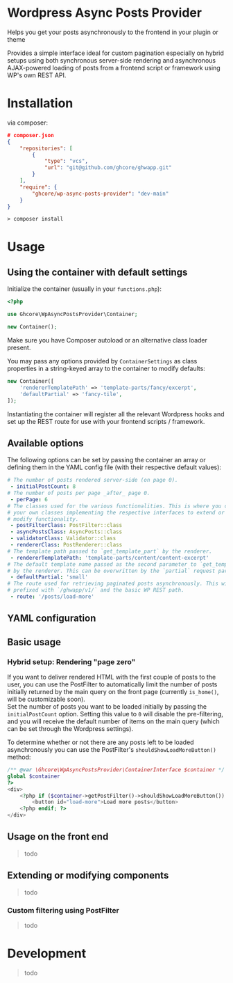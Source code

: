 # Wordpress Async Posts Provider

Helps you get your posts asynchronously to the frontend in your plugin or theme

Provides a simple interface ideal for custom pagination especially on hybrid 
setups using both synchronous server-side rendering and asynchronous AJAX-powered
loading of posts from a frontend script or framework using WP's own REST API.

# Installation

via composer:
```json
# composer.json
{
    "repositories": [
        {
            "type": "vcs",
            "url": "git@github.com/ghcore/ghwapp.git"
        }
    ],
    "require": {
        "ghcore/wp-async-posts-provider": "dev-main"
    }
}
```
```shell
> composer install
```


# Usage

## Using the container with default settings

Initialize the container (usually in your `functions.php`):

```php
<?php

use Ghcore\WpAsyncPostsProvider\Container;

new Container();
```

Make sure you have Composer autoload or an alternative class loader present.

You may pass any options provided by `ContainerSettings` as class properties in
a string-keyed array to the container to modify defaults:

```php
new Container([
    'rendererTemplatePath' => 'template-parts/fancy/excerpt',
    'defaultPartial' => 'fancy-tile',
]);
```

Instantiating the container will register all the relevant Wordpress hooks and 
set up the REST route for use with your frontend scripts / framework.

## Available options

The following options can be set by passing the container an array or defining
them in the YAML config file (with their respective default values):
```yaml
# The number of posts rendered server-side (on page 0).
 - initialPostCount: 8
# The number of posts per page _after_ page 0.
 - perPage: 6
# The classes used for the various functionalities. This is where you can provide
# your own classes implementing the respective interfaces to extend or
# modify functionality.
 - postFilterClass: PostFilter::class
 - asyncPostsClass: AsyncPosts::class
 - validatorClass: Validator::class
 - rendererClass: PostRenderer::class
# The template path passed to `get_template_part` by the renderer.
 - rendererTemplatePath: 'template-parts/content/content-excerpt' 
# The default template name passed as the second parameter to `get_template_part`
# by the renderer. This can be overwritten by the `partial` request parameter.
 - defaultPartial: 'small'
# The route used for retrieving paginated posts asynchronously. This will be
# prefixed with `/ghwapp/v1/` and the basic WP REST path.
 - route: '/posts/load-more'
```

## YAML configuration

## Basic usage

### Hybrid setup: Rendering "page zero"

If you want to deliver rendered HTML with the first couple of posts to the user,
you can use the PostFilter to automatically limit the number of posts initially 
returned by the main query on the front page (currently `is_home()`, will be 
customizable soon).  
Set the number of posts you want to be loaded initially by passing the 
`initialPostCount` option. Setting this value to `0` will disable the 
pre-filtering, and you will receive the default number of items on the main query
(which can be set through the Wordpress settings).

To determine whether or not there are any posts left to be loaded asynchronously
you can use the PostFilter's `shouldShowLoadMoreButton()` method:

```php
/** @var \Ghcore\WpAsyncPostsProvider\ContainerInterface $container */
global $container
?>
<div>
    <?php if ($container->getPostFilter()->shouldShowLoadMoreButton()): ?>
        <button id="load-more">Load more posts</button>
    <?php endif; ?>
</div>
```

## Usage on the front end

> todo


## Extending or modifying components

> todo

### Custom filtering using PostFilter

> todo



# Development

> todo
